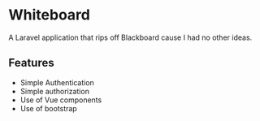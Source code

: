 # Whiteboard

A Laravel application that rips off Blackboard cause I had no other ideas.

## Features

* Simple Authentication
* Simple authorization
* Use of Vue components
* Use of bootstrap
